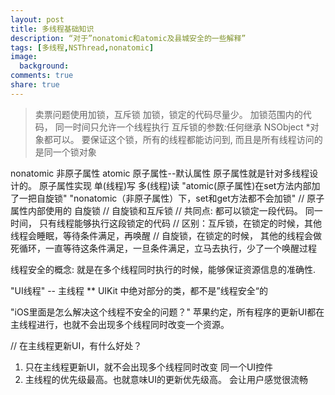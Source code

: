```yaml
---
layout: post
title: 多线程基础知识
description: “对于”nonatomic和atomic及县城安全的一些解释”
tags: [多线程,NSThread,nonatomic]
image:
  background: 
comments: true
share: true
---
```



 >卖票问题使用加锁，互斥锁
 加锁，锁定的代码尽量少。
 加锁范围内的代码， 同一时间只允许一个线程执行
 互斥锁的参数:任何继承 NSObject *对象都可以。
 要保证这个锁，所有的线程都能访问到, 而且是所有线程访问的是同一个锁对象
 

 nonatomic 非原子属性
 atomic 原子属性--默认属性
 原子属性就是针对多线程设计的。 原子属性实现 单(线程)写 多(线程)读
 "atomic(原子属性)在set方法内部加了一把自旋锁"
 "nonatomic（非原子属性）下，set和get方法都不会加锁"
// 原子属性内部使用的 自旋锁
// 自旋锁和互斥锁
// 共同点: 都可以锁定一段代码。 同一时间， 只有线程能够执行这段锁定的代码
// 区别：互斥锁，在锁定的时候，其他线程会睡眠，等待条件满足，再唤醒
// 自旋锁，在锁定的时候， 其他的线程会做死循环，一直等待这条件满足，一旦条件满足，立马去执行，少了一个唤醒过程



 线程安全的概念: 就是在多个线程同时执行的时候，能够保证资源信息的准确性.
 
 "UI线程" -- 主线程
 ** UIKit 中绝对部分的类，都不是”线程安全“的
 
 "iOS里面是怎么解决这个线程不安全的问题？"
 苹果约定，所有程序的更新UI都在主线程进行，也就不会出现多个线程同时改变一个资源。
 
 // 在主线程更新UI，有什么好处？
 1. 只在主线程更新UI，就不会出现多个线程同时改变 同一个UI控件
 2. 主线程的优先级最高。也就意味UI的更新优先级高。 会让用户感觉很流畅

